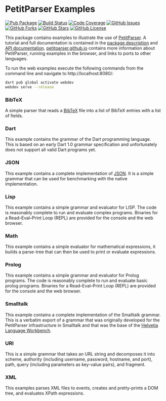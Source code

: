 PetitParser Examples
====================

[![Pub Package](https://img.shields.io/pub/v/petitparser_examples.svg)](https://pub.dev/packages/petitparser_examples)
[![Build Status](https://github.com/petitparser/dart-petitparser-examples/actions/workflows/dart.yml/badge.svg?branch=main)](https://github.com/petitparser/dart-petitparser-examples/actions/workflows/dart.yml)
[![Code Coverage](https://codecov.io/gh/petitparser/dart-petitparser-examples/branch/main/graph/badge.svg?token=TDwmzZtPdj)](https://codecov.io/gh/petitparser/dart-petitparser-examples)
[![GitHub Issues](https://img.shields.io/github/issues/petitparser/dart-petitparser-examples.svg)](https://github.com/petitparser/dart-petitparser-examples/issues)
[![GitHub Forks](https://img.shields.io/github/forks/petitparser/dart-petitparser-examples.svg)](https://github.com/petitparser/dart-petitparser-examples/network)
[![GitHub Stars](https://img.shields.io/github/stars/petitparser/dart-petitparser-examples.svg)](https://github.com/petitparser/dart-petitparser-examples/stargazers)
[![GitHub License](https://img.shields.io/badge/license-MIT-blue.svg)](https://raw.githubusercontent.com/petitparser/dart-petitparser-examples/main/LICENSE)

This package contains examples to illustrate the use of [PetitParser](https://github.com/petitparser/dart-petitparser). A tutorial and full documentation is contained in the [package description](https://pub.dev/packages/petitparser) and [API documentation](https://pub.dev/documentation/petitparser/latest/). [petitparser.github.io](https://petitparser.github.io/) contains more information about PetitParser, running examples in the browser, and links to ports to other languages.

To run the web examples execute the following commands from the command line and navigate to http://localhost:8080/:

```bash
dart pub global activate webdev
webdev serve --release
```

### BibTeX

A simple parser that reads a [BibTeX](https://en.wikipedia.org/wiki/BibTeX) file into a list of BibTeX entries with a list of fields.

### Dart

This example contains the grammar of the Dart programming language. This is based on an early Dart 1.0 grammar specification and unfortunately does not support all valid Dart programs yet.

### JSON

This example contains a complete implementation of [JSON](https://json.org/). It is a simple grammar that can be used for benchmarking with the native implementation.

### Lisp

This example contains a simple grammar and evaluator for LISP. The code is reasonably complete to run and evaluate complex programs. Binaries for a Read–Eval–Print Loop (REPL) are provided for the console and the web browser.

### Math

This example contains a simple evaluator for mathematical expressions, it builds a parse-tree that can then be used to print or evaluate expressions.

### Prolog

This example contains a simple grammar and evaluator for Prolog programs. The code is reasonably complete to run and evaluate basic prolog programs. Binaries for a Read–Eval–Print Loop (REPL) are provided for the console and the web browser.

### Smalltalk

This example contains a complete implementation of the Smalltalk grammar. This is a verbatim export of a grammar that was originally developed for the PetitParser infrastructure in Smalltalk and that was the base of the [Helvetia Language Workbench](https://www.lukas-renggli.ch/smalltalk/helvetia).

### URI

This is a simple grammar that takes an URL string and decomposes it into scheme, authority (including username, password, hostname, and port), path, query (including parameters as key-value pairs), and fragment.

### XML

This examples parses XML files to events, creates and pretty-prints a DOM tree, and evaluates XPath expressions.